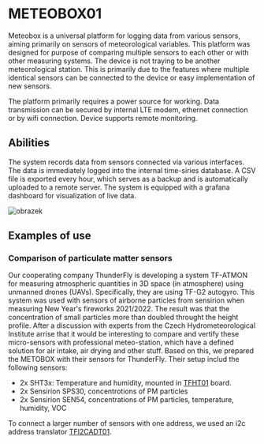 # METEOBOX01
Meteobox is a universal platform for logging data from various sensors, aiming primarily on sensors of meteorological variables. This platform was designed for purpose of comparing multiple sensors to each other or with other measuring systems. The device is not traying to be another meteorological station. 
This is primarily due to the features where multiple identical sensors can be connected to the device or  easy implementation of new sensors. 

The platform primarily requires a power source for working. Data transmission can be secured by internal LTE modem, ethernet connection or by wifi connection. Device supports remote monitoring.

## Abilities
The system records data from sensors connected via various interfaces. The data is immediately logged into the internal time-siries database. A CSV file is exported every hour, which serves as a backup and is automatically uploaded to a remote server. The system is equipped with a grafana dashboard for visualization of live data. 

![obrazek](https://user-images.githubusercontent.com/5196729/209866529-c32992f9-cd39-4d09-b133-cb17d4c95a39.png)


## Examples of use

### Comparison of particulate matter sensors

Our cooperating company ThunderFly is developing a system TF-ATMON for measuring atmospheric quantities in 3D space (in atmosphere) using unmanned drones (UAVs). Specifically, they are using TF-G2 autogyro. This system was used with sensors of airborne particles from sensirion when measuring New Year's fireworks 2021/2022. The result was that the concentration of small particles more than doubled throught the height profile. After a discussion with experts from the Czech Hydrometeorological Institute arrise that it would be interesting to compare and vertify these micro-sensors with professional meteo-station, which have a defined solution for air intake, air drying and other stuff. Based on this, we prepared the METOBOX with their sensors for ThunderFly. Their setup includ the following sensors:

 * 2x SHT3x: Temperature and humidity, mounted in [TFHT01](https://github.com/ThunderFly-aerospace/TFHT01) board. 
 * 2x Sensirion SPS30, concentrotions of PM particles
 * 2x Sensirion SEN54, concentrations of PM particles, temperature, humidity, VOC

To connect a larger number of sensors with one address, we used an i2c address translator [TFI2CADT01](https://github.com/ThunderFly-aerospace/TFI2CADT01).
